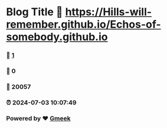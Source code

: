 # Blog Title :link: https://Hills-will-remember.github.io/Echos-of-somebody.github.io 
### :page_facing_up: [1](https://Hills-will-remember.github.io/Echos-of-somebody.github.io/tag.html) 
### :speech_balloon: 0 
### :hibiscus: 20057 
### :alarm_clock: 2024-07-03 10:07:49 
### Powered by :heart: [Gmeek](https://github.com/Meekdai/Gmeek)
